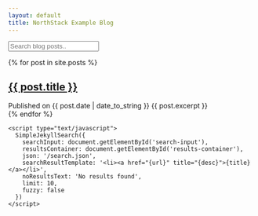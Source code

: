 ```yaml
---
layout: default
title: NorthStack Example Blog
---
```

<!-- HTML elements for search -->
<input type="text" id="search-input" placeholder="Search blog posts..">
<ul id="results-container"></ul>

<div class="posts">
    {% for post in site.posts %}
        <article>
            <h2><a href="{{ post.url | relative_url }}">{{ post.title }}</a></h2>
            Published on {{ post.date | date_to_string }}
            {{ post.excerpt }}
        </article>
    {% endfor %}
</div>

<script src="https://cdn.rawgit.com/christian-fei/Simple-Jekyll-Search/master/dest/simple-jekyll-search.min.js"></script>
    <script type="text/javascript">
      SimpleJekyllSearch({
        searchInput: document.getElementById('search-input'),
        resultsContainer: document.getElementById('results-container'),
        json: '/search.json',
        searchResultTemplate: '<li><a href="{url}" title="{desc}">{title}</a></li>',
        noResultsText: 'No results found',
        limit: 10,
        fuzzy: false
      })
    </script>
